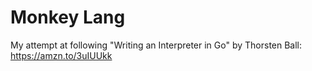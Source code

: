 # Monkey Lang

My attempt at following "Writing an Interpreter in Go" by Thorsten Ball: https://amzn.to/3uIUUkk
